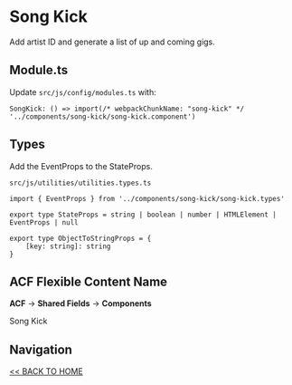 # Song Kick

Add artist ID and generate a list of up and coming gigs.

## Module.ts

Update `src/js/config/modules.ts` with:

`SongKick: () => import(/* webpackChunkName: "song-kick" */ '../components/song-kick/song-kick.component')`

## Types

Add the EventProps to the StateProps.

`src/js/utilities/utilities.types.ts`

```
import { EventProps } from '../components/song-kick/song-kick.types'

export type StateProps = string | boolean | number | HTMLElement | EventProps | null

export type ObjectToStringProps = {
    [key: string]: string
}
```

## ACF Flexible Content Name

**ACF** -> **Shared Fields** -> **Components**

Song Kick

## Navigation

[<< BACK TO HOME](../README.md)
